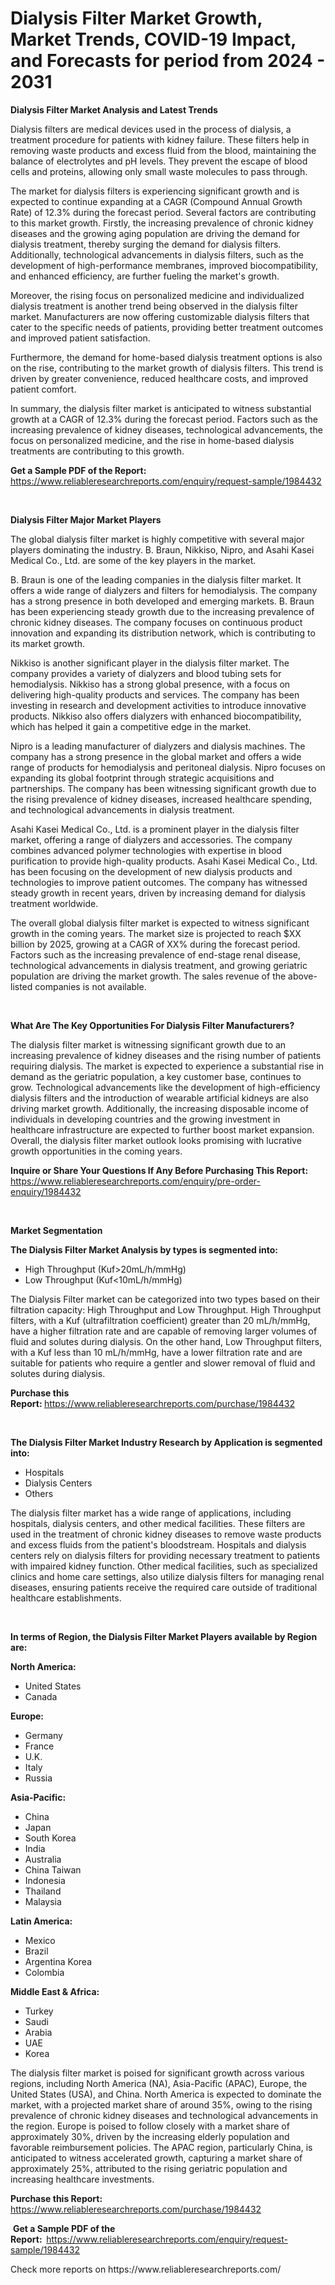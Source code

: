 <p><h1>Dialysis Filter Market Growth, Market Trends, COVID-19 Impact, and Forecasts for period from 2024 - 2031</h1></p><p><strong>Dialysis Filter Market Analysis and Latest Trends</strong></p>
<p><p>Dialysis filters are medical devices used in the process of dialysis, a treatment procedure for patients with kidney failure. These filters help in removing waste products and excess fluid from the blood, maintaining the balance of electrolytes and pH levels. They prevent the escape of blood cells and proteins, allowing only small waste molecules to pass through.</p><p>The market for dialysis filters is experiencing significant growth and is expected to continue expanding at a CAGR (Compound Annual Growth Rate) of 12.3% during the forecast period. Several factors are contributing to this market growth. Firstly, the increasing prevalence of chronic kidney diseases and the growing aging population are driving the demand for dialysis treatment, thereby surging the demand for dialysis filters. Additionally, technological advancements in dialysis filters, such as the development of high-performance membranes, improved biocompatibility, and enhanced efficiency, are further fueling the market's growth.</p><p>Moreover, the rising focus on personalized medicine and individualized dialysis treatment is another trend being observed in the dialysis filter market. Manufacturers are now offering customizable dialysis filters that cater to the specific needs of patients, providing better treatment outcomes and improved patient satisfaction.</p><p>Furthermore, the demand for home-based dialysis treatment options is also on the rise, contributing to the market growth of dialysis filters. This trend is driven by greater convenience, reduced healthcare costs, and improved patient comfort.</p><p>In summary, the dialysis filter market is anticipated to witness substantial growth at a CAGR of 12.3% during the forecast period. Factors such as the increasing prevalence of kidney diseases, technological advancements, the focus on personalized medicine, and the rise in home-based dialysis treatments are contributing to this growth.</p></p>
<p><strong>Get a Sample PDF of the Report:&nbsp;</strong> <a href="https://www.reliableresearchreports.com/enquiry/request-sample/1984432">https://www.reliableresearchreports.com/enquiry/request-sample/1984432</a></p>
<p>&nbsp;</p>
<p><strong>Dialysis Filter Major Market Players</strong></p>
<p><p>The global dialysis filter market is highly competitive with several major players dominating the industry. B. Braun, Nikkiso, Nipro, and Asahi Kasei Medical Co., Ltd. are some of the key players in the market. </p><p>B. Braun is one of the leading companies in the dialysis filter market. It offers a wide range of dialyzers and filters for hemodialysis. The company has a strong presence in both developed and emerging markets. B. Braun has been experiencing steady growth due to the increasing prevalence of chronic kidney diseases. The company focuses on continuous product innovation and expanding its distribution network, which is contributing to its market growth. </p><p>Nikkiso is another significant player in the dialysis filter market. The company provides a variety of dialyzers and blood tubing sets for hemodialysis. Nikkiso has a strong global presence, with a focus on delivering high-quality products and services. The company has been investing in research and development activities to introduce innovative products. Nikkiso also offers dialyzers with enhanced biocompatibility, which has helped it gain a competitive edge in the market.</p><p>Nipro is a leading manufacturer of dialyzers and dialysis machines. The company has a strong presence in the global market and offers a wide range of products for hemodialysis and peritoneal dialysis. Nipro focuses on expanding its global footprint through strategic acquisitions and partnerships. The company has been witnessing significant growth due to the rising prevalence of kidney diseases, increased healthcare spending, and technological advancements in dialysis treatment.</p><p>Asahi Kasei Medical Co., Ltd. is a prominent player in the dialysis filter market, offering a range of dialyzers and accessories. The company combines advanced polymer technologies with expertise in blood purification to provide high-quality products. Asahi Kasei Medical Co., Ltd. has been focusing on the development of new dialysis products and technologies to improve patient outcomes. The company has witnessed steady growth in recent years, driven by increasing demand for dialysis treatment worldwide.</p><p>The overall global dialysis filter market is expected to witness significant growth in the coming years. The market size is projected to reach $XX billion by 2025, growing at a CAGR of XX% during the forecast period. Factors such as the increasing prevalence of end-stage renal disease, technological advancements in dialysis treatment, and growing geriatric population are driving the market growth. The sales revenue of the above-listed companies is not available.</p></p>
<p>&nbsp;</p>
<p><strong>What Are The Key Opportunities For Dialysis Filter Manufacturers?</strong></p>
<p><p>The dialysis filter market is witnessing significant growth due to an increasing prevalence of kidney diseases and the rising number of patients requiring dialysis. The market is expected to experience a substantial rise in demand as the geriatric population, a key customer base, continues to grow. Technological advancements like the development of high-efficiency dialysis filters and the introduction of wearable artificial kidneys are also driving market growth. Additionally, the increasing disposable income of individuals in developing countries and the growing investment in healthcare infrastructure are expected to further boost market expansion. Overall, the dialysis filter market outlook looks promising with lucrative growth opportunities in the coming years.</p></p>
<p><strong>Inquire or Share Your Questions If Any Before Purchasing This Report:</strong> <a href="https://www.reliableresearchreports.com/enquiry/pre-order-enquiry/1984432">https://www.reliableresearchreports.com/enquiry/pre-order-enquiry/1984432</a></p>
<p>&nbsp;</p>
<p><strong>Market Segmentation</strong></p>
<p><strong>The Dialysis Filter Market Analysis by types is segmented into:</strong></p>
<p><ul><li>High Throughput (Kuf>20mL/h/mmHg)</li><li>Low Throughput (Kuf<10mL/h/mmHg)</li></ul></p>
<p><p>The Dialysis Filter market can be categorized into two types based on their filtration capacity: High Throughput and Low Throughput. High Throughput filters, with a Kuf (ultrafiltration coefficient) greater than 20 mL/h/mmHg, have a higher filtration rate and are capable of removing larger volumes of fluid and solutes during dialysis. On the other hand, Low Throughput filters, with a Kuf less than 10 mL/h/mmHg, have a lower filtration rate and are suitable for patients who require a gentler and slower removal of fluid and solutes during dialysis.</p></p>
<p><strong>Purchase this Report:&nbsp;</strong><a href="https://www.reliableresearchreports.com/purchase/1984432">https://www.reliableresearchreports.com/purchase/1984432</a></p>
<p>&nbsp;</p>
<p><strong>The Dialysis Filter Market Industry Research by Application is segmented into:</strong></p>
<p><ul><li>Hospitals</li><li>Dialysis Centers</li><li>Others</li></ul></p>
<p><p>The dialysis filter market has a wide range of applications, including hospitals, dialysis centers, and other medical facilities. These filters are used in the treatment of chronic kidney diseases to remove waste products and excess fluids from the patient's bloodstream. Hospitals and dialysis centers rely on dialysis filters for providing necessary treatment to patients with impaired kidney function. Other medical facilities, such as specialized clinics and home care settings, also utilize dialysis filters for managing renal diseases, ensuring patients receive the required care outside of traditional healthcare establishments.</p></p>
<p>&nbsp;</p>
<p><strong>In terms of Region, the Dialysis Filter Market Players available by Region are:</strong></p>
<p>
    <p> <strong> North America: </strong>
        <ul>
            <li>United States</li>
            <li>Canada</li>
        </ul>
        </p> 
    <p> <strong> Europe: </strong>
        <ul>
            <li>Germany</li>
            <li>France</li>
            <li>U.K.</li>
            <li>Italy</li>
            <li>Russia</li>
        </ul>
        </p> 
    <p> <strong> Asia-Pacific: </strong>
        <ul>
            <li>China</li>
            <li>Japan</li>
            <li>South Korea</li>
            <li>India</li>
            <li>Australia</li>
            <li>China Taiwan</li>
            <li>Indonesia</li>
            <li>Thailand</li>
            <li>Malaysia</li>
        </ul>
        </p> 
    <p> <strong> Latin America: </strong>
        <ul>
            <li>Mexico</li>
            <li>Brazil</li>
            <li>Argentina Korea</li>
            <li>Colombia</li>
        </ul>
        </p> 
    <p> <strong> Middle East & Africa: </strong>
        <ul>
            <li>Turkey</li>
            <li>Saudi</li>
            <li>Arabia</li>
            <li>UAE</li>
            <li>Korea</li>
        </ul>
    </p>
    </p>
<p><p>The dialysis filter market is poised for significant growth across various regions, including North America (NA), Asia-Pacific (APAC), Europe, the United States (USA), and China. North America is expected to dominate the market, with a projected market share of around 35%, owing to the rising prevalence of chronic kidney diseases and technological advancements in the region. Europe is poised to follow closely with a market share of approximately 30%, driven by the increasing elderly population and favorable reimbursement policies. The APAC region, particularly China, is anticipated to witness accelerated growth, capturing a market share of approximately 25%, attributed to the rising geriatric population and increasing healthcare investments.</p></p>
<p><strong>Purchase this Report: </strong><a href="https://www.reliableresearchreports.com/purchase/1984432">https://www.reliableresearchreports.com/purchase/1984432</a></p>
<p>&nbsp;<strong>Get a Sample PDF of the Report:&nbsp;&nbsp;</strong><a href="https://www.reliableresearchreports.com/enquiry/request-sample/1984432">https://www.reliableresearchreports.com/enquiry/request-sample/1984432</a></p>
<p><strong></strong></p>
<p>Check more reports on https://www.reliableresearchreports.com/</p>